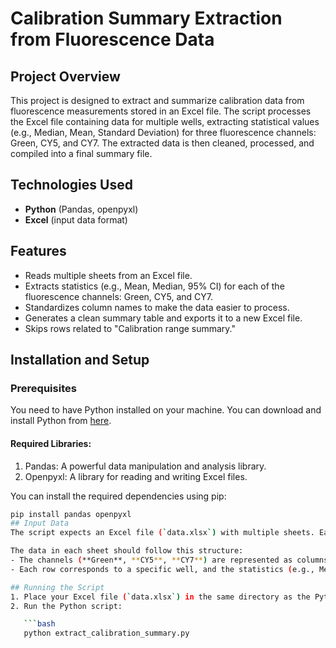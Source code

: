 # Calibration Summary Extraction from Fluorescence Data

## Project Overview
This project is designed to extract and summarize calibration data from fluorescence measurements stored in an Excel file. The script processes the Excel file containing data for multiple wells, extracting statistical values (e.g., Median, Mean, Standard Deviation) for three fluorescence channels: Green, CY5, and CY7. The extracted data is then cleaned, processed, and compiled into a final summary file.

## Technologies Used
- **Python** (Pandas, openpyxl)
- **Excel** (input data format)

## Features
- Reads multiple sheets from an Excel file.
- Extracts statistics (e.g., Mean, Median, 95% CI) for each of the fluorescence channels: Green, CY5, and CY7.
- Standardizes column names to make the data easier to process.
- Generates a clean summary table and exports it to a new Excel file.
- Skips rows related to "Calibration range summary."

## Installation and Setup

### Prerequisites
You need to have Python installed on your machine. You can download and install Python from [here](https://www.python.org/downloads/).

#### Required Libraries:
1. Pandas: A powerful data manipulation and analysis library.
2. Openpyxl: A library for reading and writing Excel files.

You can install the required dependencies using pip:

```bash
pip install pandas openpyxl
## Input Data
The script expects an Excel file (`data.xlsx`) with multiple sheets. Each sheet should contain data for fluorescence measurements and should include columns corresponding to the channels: **Green**, **CY5**, and **CY7**.

The data in each sheet should follow this structure:
- The channels (**Green**, **CY5**, **CY7**) are represented as columns.
- Each row corresponds to a specific well, and the statistics (e.g., Median, Mean, etc.) are provided in one of the rows.

## Running the Script
1. Place your Excel file (`data.xlsx`) in the same directory as the Python script.
2. Run the Python script:

   ```bash
   python extract_calibration_summary.py

